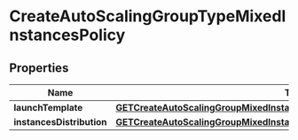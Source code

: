 

# CreateAutoScalingGroupTypeMixedInstancesPolicy


## Properties

| Name | Type | Description | Notes |
|------------ | ------------- | ------------- | -------------|
|**launchTemplate** | [**GETCreateAutoScalingGroupMixedInstancesPolicyParameterLaunchTemplate**](GETCreateAutoScalingGroupMixedInstancesPolicyParameterLaunchTemplate.md) |  |  [optional] |
|**instancesDistribution** | [**GETCreateAutoScalingGroupMixedInstancesPolicyParameterInstancesDistribution**](GETCreateAutoScalingGroupMixedInstancesPolicyParameterInstancesDistribution.md) |  |  [optional] |



